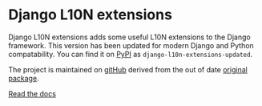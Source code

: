 # Django L10N extensions
Django L10N extensions adds some useful L10N extensions to the Django framework. This version has been updated for modern Django and Python compatability. You can find it on [PyPI](https://pypi.org/project/django-l10n-extensions-updated/) as `django-l10n-extensions-updated`.

The project is maintained on [gitHub](https://github.com/iamjonmiller/django-l10n-extensions) derived from the out of date [original package](https://github.com/ceasaro/django-l10n-extensions).

[Read the docs](http://django-l10n-extensions.readthedocs.io)
